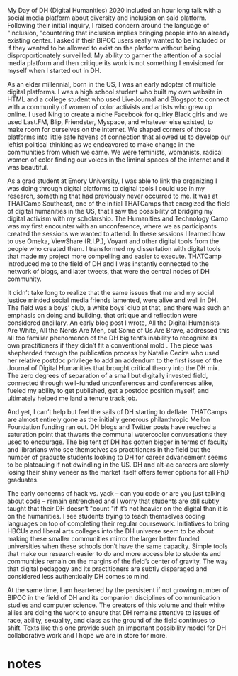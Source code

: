 
My Day of DH (Digital Humanities) 2020 included an hour long talk with a social media platform about diversity and inclusion on said platform. Following their initial inquiry, I raised concern around the language of "inclusion, "countering that inclusion implies bringing people into an already existing center. I asked if their BIPOC users really wanted to be included or if they wanted to be allowed to exist on the platform without being disproportionately surveilled. My ability to garner the attention of a social media platform and then critique its work is not something I envisioned for myself when I started out in DH. 

As an elder millennial, born in the US, I was an early adopter of multiple digital platforms. I was a high school student who built my own website in HTML and a college student who used LiveJournal and Blogspot to connect with a community of women of color activists and artists who grew up online. I used Ning to create a niche Facebook for quirky Black girls and we used Last.FM, Blip, Friendster, Myspace, and whatever else existed, to make room for ourselves on the internet. We shaped corners of those platforms into little safe havens of connection that allowed us to develop our leftist political thinking as we endeavored to make change in the communities from which we came. We were feminists, womanists, radical women of color finding our voices in the liminal spaces of the internet and it was beautiful. 

As a grad student at Emory University, I was able to link the organizing I was doing through digital platforms to digital tools I could use in my research, something that had previously never occurred to me. It was at THATCamp Southeast, one of the initial THATCamps that energized the field of digital humanities in the US, that I saw the possibility of bridging my digital activism with my scholarship. The Humanities and Technology Camp was my first encounter with an unconference, where we as participants created the sessions we wanted to attend. In these sessions I learned how to use Omeka, ViewShare (R.I.P.), Voyant and other digital tools from the people who created them. I transformed my dissertation with digital tools that made my project more compelling and easier to execute. THATCamp introduced me to the field of DH and I was instantly connected to the network of blogs, and later tweets, that were the central nodes of DH community. 

It didn’t take long to realize that the same issues that me and my social justice minded social media friends lamented, were alive and well in DH. The field was a boys’ club, a white boys’ club at that, and there was such an emphasis on doing and building, that critique and reflection were considered ancillary. An early blog post I wrote, All the Digital Humanists Are White, All the Nerds Are Men, but Some of Us Are Brave, addressed this all too familiar phenomenon of the DH big tent’s inability to recognize its own practitioners if they didn’t fit a conventional mold . The piece was shepherded through the publication process by Natalie Cecire who used her relative postdoc privilege to add an addendum to the first issue of the Journal of Digital Humanities that brought critical theory into the DH mix. The zero degrees of separation of a small but digitally invested field, connected through well-funded unconferences and conferences alike, fueled my ability to get published, get a postdoc position myself, and ultimately helped me land a tenure track job. 

And yet, I can’t help but feel the sails of DH starting to deflate. THATCamps are almost entirely gone as the initially generous philanthropic Mellon Foundation funding ran out. DH blogs and Twitter posts have reached a saturation point that thwarts the communal watercooler conversations they used to encourage. The big tent of DH has gotten bigger in terms of faculty and librarians who see themselves as practitioners in the field but the number of graduate students looking to DH for career advancement seems to be plateauing if not dwindling in the US. DH and alt-ac careers are slowly losing their shiny veneer as the market itself offers fewer options for all PhD graduates. 

The early concerns of hack vs. yack – can you code or are you just talking about code – remain entrenched and I worry that students are still subtly taught that their DH doesn’t "count "if it’s not heavier on the digital than it is on the humanities. I see students trying to teach themselves coding languages on top of completing their regular coursework. Initiatives to bring HBCUs and liberal arts colleges into the DH universe seem to be about making these smaller communities mirror the larger better funded universities when these schools don’t have the same capacity. Simple tools that make our research easier to do and more accessible to students and communities remain on the margins of the field’s center of gravity. The way that digital pedagogy and its practitioners are subtly disparaged and considered less authentically DH comes to mind. 

At the same time, I am heartened by the persistent if not growing number of BIPOC in the field of DH and its companion disciplines of communication studies and computer science. The creators of this volume and their white allies are doing the work to ensure that DH remains attentive to issues of race, ability, sexuality, and class as the ground of the field continues to shift. Texts like this one provide such an important possibility model for DH collaborative work and I hope we are in store for more. 


# notes
